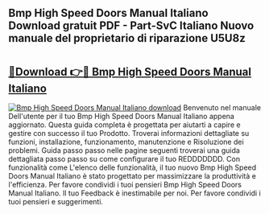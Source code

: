 ## Bmp High Speed Doors Manual Italiano Download gratuit PDF - Part-SvC Italiano Nuovo manuale del proprietario di riparazione U5U8z

# <h2><a href="http://dfgyxl.blite.top/?on=Bmp+High+Speed+Doors+Manual+Italiano">🔗Download 👉🔴 Bmp High Speed Doors Manual Italiano</a></h2>

[![Bmp High Speed Doors Manual Italiano download](https://i.imgur.com/lujVjoI.png)](http://dfgyxl.blite.top/?on=Bmp+High+Speed+Doors+Manual+Italiano)
Benvenuto nel manuale Dell'utente per il tuo Bmp High Speed Doors Manual Italiano appena aggiornato. Questa guida completa è progettata per aiutarti a capire e gestire con successo il tuo Prodotto. Troverai informazioni dettagliate su funzioni, installazione, funzionamento, manutenzione e Risoluzione dei problemi. Guida passo passo nelle pagine seguenti troverai una guida dettagliata passo passo su come configurare il tuo REDDDDDDD. Con funzionalità come L'elenco delle funzionalità, il tuo nuovo Bmp High Speed Doors Manual Italiano è stato progettato per massimizzare la produttività e l'efficienza. Per favore condividi i tuoi pensieri Bmp High Speed Doors Manual Italiano. Il tuo Feedback è inestimabile per noi. Per favore condividi i tuoi pensieri e suggerimenti.
